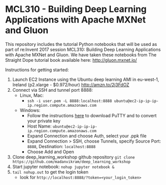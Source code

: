 # MCL310 - Building Deep Learning Applications with Apache MXNet and Gluon

This repository includes the tutorial Python notebooks that will be used as part of re:Invent 2017 session MCL310: Building Deep Learning Applications with Apache MXNet and Gluon. We have taken these notebooks from The Straight Dope tutorial book available here: http://gluon.mxnet.io/ 

Instructions for getting started: 

1. Launch EC2 Instance using the Ubuntu deep learning AMI in eu-west-1, Ireland (p2.xlarge - $0.972/hour) http://amzn.to/2j3FdOZ
2. Connect via SSH and tunnel port 8888:
    * Linux, Mac:
        - `ssh -i user.pem -L 8888:localhost:8888 ubuntu@ec2-ip-ip-ip-ip.region.compute.amazonaws.com`
    * Windows: 
        - Follow the instructions [here](http://docs.aws.amazon.com/AWSEC2/latest/UserGuide/putty.html) to download PuTTY and to convert your private key
        - Host Name: `ubuntu@ec2-ip-ip-ip-ip.region.compute.amazonaws.com`
        - Expand Connection and choose Auth, select your .ppk file
        - Expand Connection > SSH, choose Tunnels, specify Source Port: `8888`, Destination: `localhost:8888`
        - Choose Add and Open
3. Clone deep_learning_workshop github repository `git clone https://github.com/madanvikram/deep_learning_workshop`
4. Start jupyter notebook: `nohup jupyter notebook &`
5. `tail nohup.out` to get the login token
    * look for `http://localhost:8888/?token=<your_login_token>`
